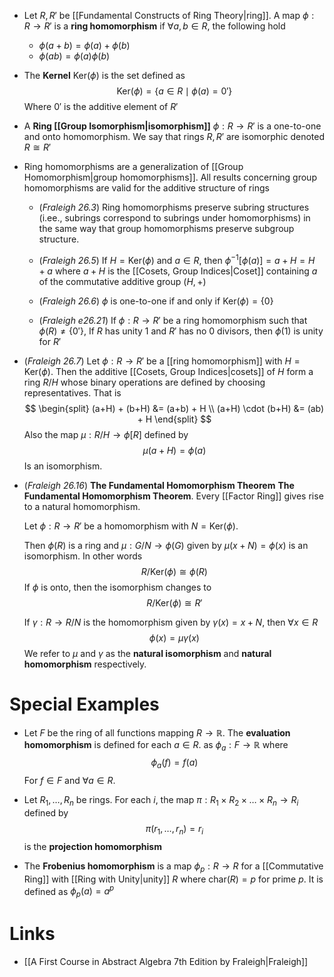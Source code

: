 * Let $R,R'$ be [[Fundamental Constructs of Ring Theory|ring]]. A map $\phi:R\to R'$ is a **ring homomorphism** if $\forall a,b\in R$, the following hold
	* $\phi(a+b)=\phi(a)+\phi(b)$
	* $\phi(ab)=\phi(a)\phi(b)$

* The **Kernel** $\text{Ker}(\phi)$ is the set defined as
  $$
  \text{Ker}(\phi) = \{a\in R\mid \phi(a)=0'\}
  $$
  Where $0'$ is the additive element of $R'$

* A **Ring [[Group Isomorphism|isomorphism]]** $\phi:R\to R'$ is a one-to-one and onto homomorphism. We say that rings $R,R'$ are isomorphic denoted $R\cong R'$ 

* Ring homomorphisms are a generalization of [[Group Homomorphism|group homomorphisms]]. All results concerning group homomorphisms are valid for the additive structure of rings
	* (*Fraleigh 26.3*) Ring homomorphisms preserve subring structures (i.ee., subrings correspond to subrings under homomorphisms) in the same way that group homomorphisms preserve subgroup structure.

	* (*Fraleigh 26.5*) If $H=\text{Ker}(\phi)$ and $a\in R$, then $\phi^{-1}[\phi(a)]=a+H=H+a$ where $a+H$ is the [[Cosets, Group Indices|Coset]] containing $a$ of the commutative additive group $(H,+)$

	* (*Fraleigh 26.6*) $\phi$ is one-to-one if and only if $\text{Ker}(\phi) = \{0\}$
	* (*Fraleigh e26.21*) If $\phi:R\to R'$ be a ring homomorphism such that $\phi(R)\ne \{0'\}$, If $R$ has unity $1$ and $R'$ has no $0$ divisors, then $\phi(1)$ is unity for $R'$ 

* (*Fraleigh 26.7*) Let $\phi:R\to R'$ be a [[ring homomorphism]] with $H=\text{Ker}(\phi)$. Then the additive [[Cosets, Group Indices|cosets]] of $H$ form a ring $R/H$ whose binary operations are defined by choosing representatives. That is
  $$
  \begin{split}
  (a+H) + (b+H) &= (a+b) + H \\
  (a+H) \cdot (b+H) &= (ab) + H
  \end{split}
  $$
  Also the map $\mu:R/H\to \phi[R]$ defined by 
  $$
  \mu(a+H)=\phi(a)
  $$
  Is an isomorphism.



* (*Fraleigh 26.16*) **The Fundamental Homomorphism Theorem** **The Fundamental Homomorphism Theorem**.  Every [[Factor Ring]] gives rise to a natural homomorphism.

  Let $\phi:R\to R'$ be a homomorphism with $N=\text{Ker}(\phi)$. 
  
  Then $\phi(R)$ is a ring and $\mu:G/N\to \phi(G)$ given by $\mu(x+N)=\phi(x)$ is an isomorphism. In other words 
  $$
  R/\text{Ker}(\phi) \cong \phi(R)
  $$
  If $\phi$ is onto, then  the isomorphism changes to 
  $$
  R/\text{Ker}(\phi) \cong R'
  $$
  
  If $\gamma:R\to R/N$ is the homomorphism given by $\gamma(x)=x+N$, then $\forall x\in R$
  $$
  \phi(x)=\mu\gamma(x)
  $$
  We refer to $\mu$ and $\gamma$ as the **natural isomorphism** and **natural homomorphism** respectively. 
# Special Examples
* Let $F$ be the ring of all functions mapping $R\to\mathbb{R}$. The **evaluation homomorphism** is defined for each $a\in R$. as $\phi_a:F\to\mathbb{R}$ where 
  $$
  \phi_a(f) = f(a)
  $$
  For $f\in F$ and $\forall a\in R$.  

* Let $R_1,\dots, R_n$ be rings. For each $i$, the map $\pi:R_1\times R_2\times\dots\times R_n\to R_i$ defined by
  $$
  \pi(r_1,\dots,r_n)=r_i
  $$
  is the **projection homomorphism**

* The **Frobenius homomorphism** is a map $\phi_p:R\to R$ for a [[Commutative Ring]] with [[Ring with Unity|unity]] $R$ where $\text{char}(R)=p$ for prime $p$. It is defined as $\phi_p(a)=a^p$ 

# Links
* [[A First Course in Abstract Algebra 7th Edition by Fraleigh|Fraleigh]]